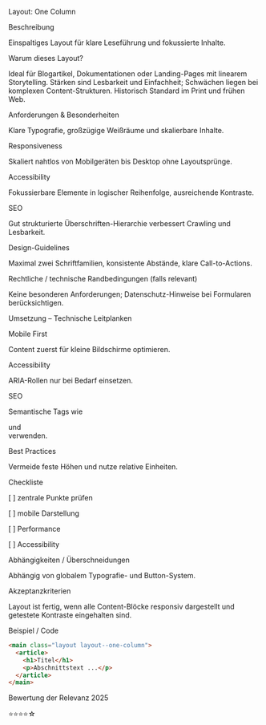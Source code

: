 Layout: One Column

Beschreibung

Einspaltiges Layout für klare Leseführung und fokussierte Inhalte.

Warum dieses Layout?

Ideal für Blogartikel, Dokumentationen oder Landing-Pages mit linearem Storytelling. Stärken sind Lesbarkeit und Einfachheit; Schwächen liegen bei komplexen Content-Strukturen. Historisch Standard im Print und frühen Web.

Anforderungen & Besonderheiten

Klare Typografie, großzügige Weißräume und skalierbare Inhalte.

Responsiveness

Skaliert nahtlos von Mobilgeräten bis Desktop ohne Layoutsprünge.

Accessibility

Fokussierbare Elemente in logischer Reihenfolge, ausreichende Kontraste.

SEO

Gut strukturierte Überschriften-Hierarchie verbessert Crawling und Lesbarkeit.

Design-Guidelines

Maximal zwei Schriftfamilien, konsistente Abstände, klare Call-to-Actions.

Rechtliche / technische Randbedingungen (falls relevant)

Keine besonderen Anforderungen; Datenschutz-Hinweise bei Formularen berücksichtigen.

Umsetzung – Technische Leitplanken

Mobile First

Content zuerst für kleine Bildschirme optimieren.

Accessibility

ARIA-Rollen nur bei Bedarf einsetzen.

SEO

Semantische Tags wie <main> und <article> verwenden.

Best Practices

Vermeide feste Höhen und nutze relative Einheiten.

Checkliste

[ ] zentrale Punkte prüfen

[ ] mobile Darstellung

[ ] Performance

[ ] Accessibility

Abhängigkeiten / Überschneidungen

Abhängig von globalem Typografie- und Button-System.

Akzeptanzkriterien

Layout ist fertig, wenn alle Content-Blöcke responsiv dargestellt und getestete Kontraste eingehalten sind.

Beispiel / Code

```html
<main class="layout layout--one-column">
  <article>
    <h1>Titel</h1>
    <p>Abschnittstext ...</p>
  </article>
</main>
```

Bewertung der Relevanz 2025

⭐⭐⭐⭐☆
